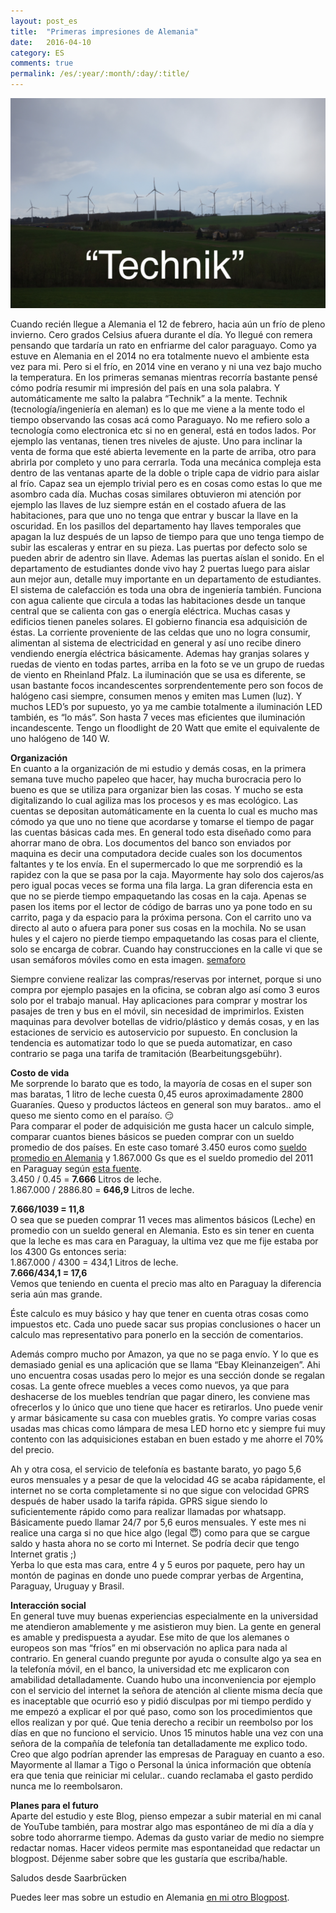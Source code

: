 ```yaml
---
layout: post_es
title:  "Primeras impresiones de Alemania"
date:   2016-04-10
category: ES
comments: true
permalink: /es/:year/:month/:day/:title/
---
```


![germany](https://raw.githubusercontent.com/Karlheinzniebuhr/karlheinzniebuhr.github.io/master/ES/_posts/img/germany/technik.jpg)

Cuando recién llegue a Alemania el 12 de febrero, hacia aún un frío de pleno invierno. Cero grados Celsius afuera durante el día. Yo llegué con remera pensando que tardaría un rato en enfriarme del calor paraguayo. Como ya estuve en Alemania en el 2014 no era totalmente nuevo el ambiente esta vez para mi. Pero si el frío, en 2014 vine en verano y ni una vez bajo mucho la temperatura. 
En los primeras semanas mientras recorría bastante pensé cómo podría resumir mi impresión del país en una sola palabra. Y automáticamente me salto la palabra “Technik” a la mente. Technik (tecnología/ingeniería en aleman) es lo que me viene a la mente todo el tiempo observando las cosas acá como Paraguayo. No me refiero solo a tecnología como electronica etc si no en general, está en todos lados. Por ejemplo las ventanas, tienen tres niveles de ajuste. Uno para inclinar la venta de forma que esté abierta levemente en la parte de arriba, otro para abrirla por completo y uno para cerrarla. Toda una mecánica compleja esta dentro de las ventanas aparte de la doble o triple capa de vidrio para aislar al frío. Capaz sea un ejemplo trivial pero es en cosas como estas lo que me asombro cada día. Muchas cosas similares obtuvieron mi atención por ejemplo las llaves de luz siempre están en el costado afuera de las habitaciones, para que uno no tenga que entrar y buscar la llave en la oscuridad. En los pasillos del departamento hay llaves temporales que apagan la luz después de un lapso de tiempo para que uno tenga tiempo de subir las escaleras y entrar en su pieza. Las puertas por defecto solo se pueden abrir de adentro sin llave. Ademas las puertas aíslan el sonido. En el departamento de estudiantes donde vivo hay 2 puertas luego para aislar aun mejor aun, detalle muy importante en un departamento de estudiantes. El sistema de calefacción es toda una obra de ingeniería también. Funciona con agua caliente que circula a todas las habitaciones desde un tanque central que se calienta con gas o energía eléctrica. Muchas casas y edificios tienen paneles solares. El gobierno financia esa adquisición de éstas. La corriente proveniente de las celdas que uno no logra consumir, alimentan al sistema de electricidad en general y así uno recibe dinero vendiendo energía eléctrica básicamente. Ademas hay granjas solares y ruedas de viento en todas partes, arriba en la foto se ve un grupo de ruedas de viento en Rheinland Pfalz. La iluminación que se usa es diferente, se usan bastante focos incandescentes sorprendentemente pero son focos de halógeno casi siempre, consumen menos y emiten mas Lumen (luz). Y muchos LED’s por supuesto, yo ya me cambie totalmente a iluminación LED también, es “lo más”. Son hasta 7 veces mas eficientes que iluminación incandescente. Tengo un floodlight de 20 Watt que emite el equivalente de uno halógeno de 140 W.


**Organización**  
En cuanto a la organización de mi estudio y demás cosas, en la primera semana tuve mucho papeleo que hacer, hay mucha burocracia pero lo bueno es que se utiliza para organizar bien las cosas. Y mucho se esta digitalizando lo cual agiliza mas los procesos y es mas ecológico. Las cuentas se depositan automáticamente en la cuenta lo cual es mucho mas cómodo ya que uno no tiene que acordarse y tomarse el tiempo de pagar las cuentas básicas cada mes. En general todo esta diseñado como para ahorrar mano de obra. Los documentos del banco son enviados por maquina es decir una computadora decide cuales son los documentos faltantes y te los envía. En el supermercado lo que me sorprendió es la rapidez con la que se pasa por la caja. Mayormente hay solo dos cajeros/as pero igual pocas veces se forma una fila larga. La gran diferencia esta en que no se pierde tiempo empaquetando las cosas en la caja. Apenas se pasen los items por el lector de código de barras uno ya pone todo en su carrito, paga y da espacio para la próxima persona. Con el carrito uno va directo al auto o afuera para poner sus cosas en la mochila. No se usan hules y el cajero no pierde tiempo empaquetando las cosas para el cliente, solo se encarga de cobrar. 
Cuando hay construcciones en la calle vi que se usan semáforos móviles como en esta imagen. 
[semaforo](https://raw.githubusercontent.com/Karlheinzniebuhr/karlheinzniebuhr.github.io/master/ES/_posts/img/germany/semaforo.jpg)


Siempre conviene realizar las compras/reservas por internet, porque si uno compra por ejemplo pasajes en la oficina, se cobran algo así como 3 euros solo por el trabajo manual. Hay aplicaciones para comprar y mostrar los pasajes de tren y bus en el móvil, sin necesidad de imprimirlos. 
Existen maquinas para devolver botellas de vidrio/plástico y demás cosas, y en las estaciones de servicio es autoservicio por supuesto. En conclusion la tendencia es automatizar todo lo que se pueda automatizar, en caso contrario se paga una tarifa de tramitación (Bearbeitungsgebühr).

**Costo de vida**  
Me sorprende lo barato que es todo, la mayoría de cosas en el super son mas baratas, 1 litro de leche cuesta 0,45 euros aproximadamente 2800 Guaraníes. Queso y productos lácteos en general son muy baratos.. amo el queso me siento como en el paraíso. 😏  
Para comparar el poder de adquisición me gusta hacer un calculo simple, comparar cuantos bienes básicos se pueden comprar con un sueldo promedio de dos países. En este caso tomaré 3.450 euros como [sueldo promedio en Alemania](https://www.absolventa.de/karriereguide/arbeitsentgelt/durchschnittsgehalt) y 1.867.000 Gs que es el sueldo promedio del 2011 en Paraguay según [esta fuente](http://www.tusalario.org/paraguay/Portada/salario/salarios-promedio).  
3.450 / 0.45 = **7.666** Litros de leche.  
1.867.000  / 2886.80 = **646,9** Litros de leche.  

**7.666/1039 = 11,8**    
O sea que se pueden comprar 11 veces mas alimentos básicos (Leche) en promedio con un sueldo general en Alemania. Esto es sin tener en cuenta que la leche es mas cara en Paraguay, la ultima vez que me fije estaba por los 4300 Gs entonces seria:  
1.867.000  / 4300 = 434,1 Litros de leche.  
**7.666/434,1 = 17,6**    
Vemos que teniendo en cuenta el precio mas alto en Paraguay la diferencia seria aún mas grande.

Éste calculo es muy básico y hay que tener en cuenta otras cosas como impuestos etc. Cada uno puede sacar sus propias conclusiones o hacer un calculo mas representativo para ponerlo en la sección de comentarios. 

Además compro mucho por Amazon, ya que no se paga envío. Y lo que es demasiado genial es una aplicación que se llama “Ebay Kleinanzeigen”. Ahi uno encuentra cosas usadas pero lo mejor es una sección donde se regalan cosas. La gente ofrece muebles a veces como nuevos, ya que para deshacerse de los muebles tendrían que pagar dinero, les conviene mas ofrecerlos y lo único que uno tiene que hacer es retirarlos. Uno puede venir y armar básicamente su casa con muebles gratis. Yo compre varias cosas usadas mas chicas como lámpara de mesa LED horno etc y siempre fui muy contento con las adquisiciones estaban en buen estado y me ahorre el 70% del precio. 

Ah y otra cosa, el servicio de telefonía es bastante barato, yo pago 5,6 euros mensuales y a pesar de que la velocidad 4G se acaba rápidamente, el internet no se corta completamente si no que sigue con velocidad GPRS después de haber usado la tarifa rápida. GPRS sigue siendo lo suficientemente rápido como para realizar llamadas por whatsapp. Básicamente puedo llamar 24/7 por 5,6 euros mensuales. Y este mes ni realice una carga si no que hice algo (legal 😇) como para que se cargue saldo y hasta ahora no se corto mi Internet. Se podría decir que tengo Internet gratis ;)  
Yerba lo que esta mas cara, entre 4 y 5 euros por paquete, pero hay un montón de paginas en donde uno puede comprar yerbas de Argentina, Paraguay, Uruguay y Brasil.  

**Interacción social**  
En general tuve muy buenas experiencias especialmente en la universidad me atendieron amablemente y me asistieron muy bien. La gente en general es amable y predispuesta a ayudar. Ese mito de que los alemanes o europeos son mas “fríos” en mi observación no aplica para nada al contrario. En general cuando pregunte por ayuda o consulte algo ya sea en la telefonía móvil, en el banco, la universidad etc me explicaron con amabilidad detalladamente. Cuando hubo una inconveniencia por ejemplo con el servicio del internet la señora de atención al cliente misma decía que es inaceptable que ocurrió eso y pidió disculpas por mi tiempo perdido y me empezó a explicar el por qué paso, como son los procedimientos que ellos realizan y por qué. Que tenia derecho a recibir un reembolso por los días en que no funciono el servicio. Unos 15 minutos hable una vez con una señora de la compañía de telefonía tan detalladamente me explico todo. Creo que algo podrían aprender las empresas de Paraguay en cuanto a eso. Mayormente al llamar a Tigo o Personal la única información que obtenía era que tenia que reiniciar mi celular.. cuando reclamaba el gasto perdido nunca me lo reembolsaron. 

**Planes para el futuro**  
Aparte del estudio y este Blog, pienso empezar a subir material en mi canal de YouTube también, para mostrar algo mas espontáneo de mi día a día y sobre todo ahorrarme tiempo. Ademas da gusto variar de medio no siempre redactar nomas. Hacer videos permite mas espontaneidad que redactar un blogpost. 
Déjenme saber sobre que les gustaría que escriba/hable.

Saludos desde Saarbrücken  

Puedes leer mas sobre un estudio en Alemania [en mi otro Blogpost](karlheinzniebuhr.github.io/es/2015/12/27/apuntando-a-un-estudio-en-alemania/).